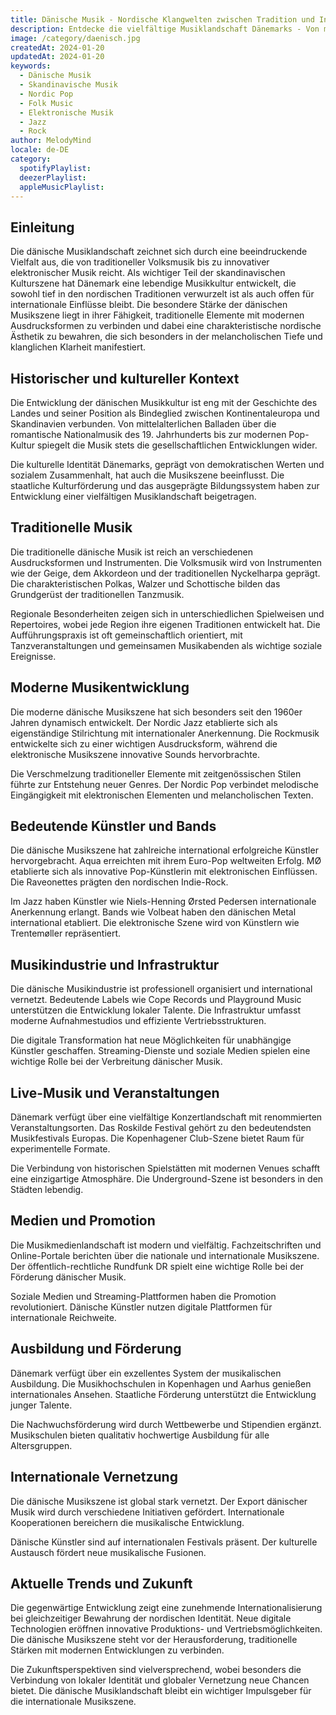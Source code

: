 ```yaml
---
title: Dänische Musik - Nordische Klangwelten zwischen Tradition und Innovation
description: Entdecke die vielfältige Musiklandschaft Dänemarks - Von mittelalterlichen Volksliedern bis zum modernen Nordic Pop
image: /category/daenisch.jpg
createdAt: 2024-01-20
updatedAt: 2024-01-20
keywords:
  - Dänische Musik
  - Skandinavische Musik
  - Nordic Pop
  - Folk Music
  - Elektronische Musik
  - Jazz
  - Rock
author: MelodyMind
locale: de-DE
category:
  spotifyPlaylist: 
  deezerPlaylist: 
  appleMusicPlaylist: 
---
```


## Einleitung

Die dänische Musiklandschaft zeichnet sich durch eine beeindruckende Vielfalt aus, die von traditioneller Volksmusik bis zu innovativer elektronischer Musik reicht. Als wichtiger Teil der skandinavischen Kulturszene hat Dänemark eine lebendige Musikkultur entwickelt, die sowohl tief in den nordischen Traditionen verwurzelt ist als auch offen für internationale Einflüsse bleibt. Die besondere Stärke der dänischen Musikszene liegt in ihrer Fähigkeit, traditionelle Elemente mit modernen Ausdrucksformen zu verbinden und dabei eine charakteristische nordische Ästhetik zu bewahren, die sich besonders in der melancholischen Tiefe und klanglichen Klarheit manifestiert.

## Historischer und kultureller Kontext

Die Entwicklung der dänischen Musikkultur ist eng mit der Geschichte des Landes und seiner Position als Bindeglied zwischen Kontinentaleuropa und Skandinavien verbunden. Von mittelalterlichen Balladen über die romantische Nationalmusik des 19. Jahrhunderts bis zur modernen Pop-Kultur spiegelt die Musik stets die gesellschaftlichen Entwicklungen wider.

Die kulturelle Identität Dänemarks, geprägt von demokratischen Werten und sozialem Zusammenhalt, hat auch die Musikszene beeinflusst. Die staatliche Kulturförderung und das ausgeprägte Bildungssystem haben zur Entwicklung einer vielfältigen Musiklandschaft beigetragen.

## Traditionelle Musik

Die traditionelle dänische Musik ist reich an verschiedenen Ausdrucksformen und Instrumenten. Die Volksmusik wird von Instrumenten wie der Geige, dem Akkordeon und der traditionellen Nyckelharpa geprägt. Die charakteristischen Polkas, Walzer und Schottische bilden das Grundgerüst der traditionellen Tanzmusik.

Regionale Besonderheiten zeigen sich in unterschiedlichen Spielweisen und Repertoires, wobei jede Region ihre eigenen Traditionen entwickelt hat. Die Aufführungspraxis ist oft gemeinschaftlich orientiert, mit Tanzveranstaltungen und gemeinsamen Musikabenden als wichtige soziale Ereignisse.

## Moderne Musikentwicklung

Die moderne dänische Musikszene hat sich besonders seit den 1960er Jahren dynamisch entwickelt. Der Nordic Jazz etablierte sich als eigenständige Stilrichtung mit internationaler Anerkennung. Die Rockmusik entwickelte sich zu einer wichtigen Ausdrucksform, während die elektronische Musikszene innovative Sounds hervorbrachte.

Die Verschmelzung traditioneller Elemente mit zeitgenössischen Stilen führte zur Entstehung neuer Genres. Der Nordic Pop verbindet melodische Eingängigkeit mit elektronischen Elementen und melancholischen Texten.

## Bedeutende Künstler und Bands

Die dänische Musikszene hat zahlreiche international erfolgreiche Künstler hervorgebracht. Aqua erreichten mit ihrem Euro-Pop weltweiten Erfolg. MØ etablierte sich als innovative Pop-Künstlerin mit elektronischen Einflüssen. Die Raveonettes prägten den nordischen Indie-Rock.

Im Jazz haben Künstler wie Niels-Henning Ørsted Pedersen internationale Anerkennung erlangt. Bands wie Volbeat haben den dänischen Metal international etabliert. Die elektronische Szene wird von Künstlern wie Trentemøller repräsentiert.

## Musikindustrie und Infrastruktur

Die dänische Musikindustrie ist professionell organisiert und international vernetzt. Bedeutende Labels wie Cope Records und Playground Music unterstützen die Entwicklung lokaler Talente. Die Infrastruktur umfasst moderne Aufnahmestudios und effiziente Vertriebsstrukturen.

Die digitale Transformation hat neue Möglichkeiten für unabhängige Künstler geschaffen. Streaming-Dienste und soziale Medien spielen eine wichtige Rolle bei der Verbreitung dänischer Musik.

## Live-Musik und Veranstaltungen

Dänemark verfügt über eine vielfältige Konzertlandschaft mit renommierten Veranstaltungsorten. Das Roskilde Festival gehört zu den bedeutendsten Musikfestivals Europas. Die Kopenhagener Club-Szene bietet Raum für experimentelle Formate.

Die Verbindung von historischen Spielstätten mit modernen Venues schafft eine einzigartige Atmosphäre. Die Underground-Szene ist besonders in den Städten lebendig.

## Medien und Promotion

Die Musikmedienlandschaft ist modern und vielfältig. Fachzeitschriften und Online-Portale berichten über die nationale und internationale Musikszene. Der öffentlich-rechtliche Rundfunk DR spielt eine wichtige Rolle bei der Förderung dänischer Musik.

Soziale Medien und Streaming-Plattformen haben die Promotion revolutioniert. Dänische Künstler nutzen digitale Plattformen für internationale Reichweite.

## Ausbildung und Förderung

Dänemark verfügt über ein exzellentes System der musikalischen Ausbildung. Die Musikhochschulen in Kopenhagen und Aarhus genießen internationales Ansehen. Staatliche Förderung unterstützt die Entwicklung junger Talente.

Die Nachwuchsförderung wird durch Wettbewerbe und Stipendien ergänzt. Musikschulen bieten qualitativ hochwertige Ausbildung für alle Altersgruppen.

## Internationale Vernetzung

Die dänische Musikszene ist global stark vernetzt. Der Export dänischer Musik wird durch verschiedene Initiativen gefördert. Internationale Kooperationen bereichern die musikalische Entwicklung.

Dänische Künstler sind auf internationalen Festivals präsent. Der kulturelle Austausch fördert neue musikalische Fusionen.

## Aktuelle Trends und Zukunft

Die gegenwärtige Entwicklung zeigt eine zunehmende Internationalisierung bei gleichzeitiger Bewahrung der nordischen Identität. Neue digitale Technologien eröffnen innovative Produktions- und Vertriebsmöglichkeiten. Die dänische Musikszene steht vor der Herausforderung, traditionelle Stärken mit modernen Entwicklungen zu verbinden.

Die Zukunftsperspektiven sind vielversprechend, wobei besonders die Verbindung von lokaler Identität und globaler Vernetzung neue Chancen bietet. Die dänische Musiklandschaft bleibt ein wichtiger Impulsgeber für die internationale Musikszene.
